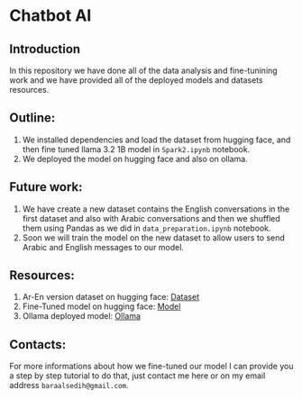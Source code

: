 # Chatbot AI

## Introduction
In this repository we have done all of the data analysis and fine-tunining work and we have provided all of the deployed models and datasets resources.

## Outline:
1. We installed dependencies and load the dataset from hugging face, and then fine tuned llama 3.2 1B model in `Spark2.ipynb` notebook.
2. We deployed the model on hugging face and also on ollama.

## Future work:
1. We have create a new dataset contains the English conversations in the first dataset and also with Arabic conversations and then we shuffled them using Pandas as we did in `data_preparation.ipynb` notebook.
2. Soon we will train the model on the new dataset to allow users to send Arabic and English messages to our model.


## Resources:
1. Ar-En version dataset on hugging face: [Dataset](https://huggingface.co/datasets/baraalsedih/mental_health_counseling_conversations_en_ar)
2. Fine-Tuned model on hugging face: [Model](https://huggingface.co/baraalsedih/llama3.2_Spark_TeamP2_5)
3. Ollama deployed model: [Ollama](https://ollama.com/baraalsedih/llama_spark_teamp2-5)

## Contacts:
For more informations about how we fine-tuned our model I can provide you a step by step tutorial to do that, just contact me here or on my email address `baraalsedih@gmail.com`.

